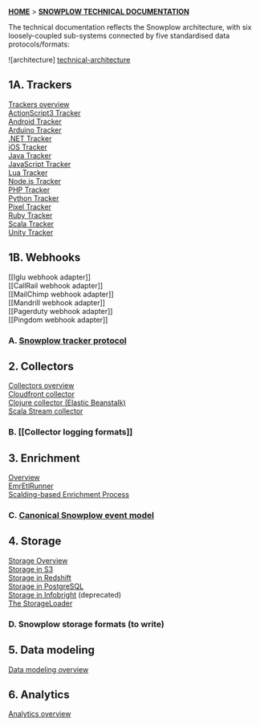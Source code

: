 [**HOME**](Home) > [**SNOWPLOW TECHNICAL DOCUMENTATION**](Snowplow-technical-documentation)

The technical documentation reflects the Snowplow architecture, with six loosely-coupled sub-systems connected by five standardised data protocols/formats:

![architecture] [technical-architecture]

## 1A. Trackers

[Trackers overview](trackers)  
[ActionScript3 Tracker](ActionScript3-Tracker)  
[Android Tracker](Android-Tracker)  
[Arduino Tracker](Arduino-Tracker)  
[.NET Tracker](.NET-Tracker)  
[iOS Tracker](iOS-Tracker)  
[Java Tracker](Java-Tracker)   
[JavaScript Tracker](javascript-tracker)  
[Lua Tracker](Lua-Tracker)  
[Node.js Tracker](Node.js-Tracker)  
[PHP Tracker](PHP-Tracker)  
[Python Tracker](Python-Tracker)  
[Pixel Tracker](pixel-tracker)  
[Ruby Tracker](Ruby-Tracker)  
[Scala Tracker](Scala-Tracker)  
[Unity Tracker](Unity-Tracker)  

## 1B. Webhooks

[[Iglu webhook adapter]]  
[[CallRail webhook adapter]]  
[[MailChimp webhook adapter]]  
[[Mandrill webhook adapter]]  
[[Pagerduty webhook adapter]]  
[[Pingdom webhook adapter]]  

### A. [Snowplow tracker protocol](snowplow-tracker-protocol)  

## 2. Collectors

[Collectors overview](collectors)  
[Cloudfront collector](cloudfront)  
[Clojure collector (Elastic Beanstalk)](Clojure-collector)  
[Scala Stream collector](Scala-stream-collector)  

### B. [[Collector logging formats]]

## 3. Enrichment

[Overview](Enrichment)   
[EmrEtlRunner](EmrEtlRunner)   
[Scalding-based Enrichment Process](The-Enrichment-Process)   

### C. [Canonical Snowplow event model](canonical-event-model)

## 4. Storage

[Storage Overview](Storage-documentation)  
[Storage in S3](S3-storage)  
[Storage in Redshift](amazon-redshift-storage)  
[Storage in PostgreSQL](postgresql-storage)   
[Storage in Infobright](infobright-storage) (deprecated)  
[The StorageLoader](The-Storage-Loader)  

### D. Snowplow storage formats (to write)

## 5. Data modeling

[Data modeling overview](data-modeling-documentation)

## 6. Analytics

[Analytics overview](analytics-documentation)

[technical-architecture]: https://d3i6fms1cm1j0i.cloudfront.net/github-wiki/images/snowplow-architecture.png
